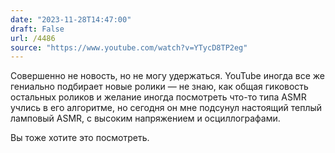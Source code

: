 ```yaml
---
date: "2023-11-28T14:47:00"
draft: False
url: /4486
source: "https://www.youtube.com/watch?v=YTycD8TP2eg"
---
```


Совершенно не новость, но не могу удержаться. YouTube иногда все же гениально подбирает новые ролики — не знаю, как общая гиковость остальных роликов и желание иногда посмотреть что-то типа ASMR учлись в его алгоритме, но сегодня он мне подсунул настоящий теплый ламповый ASMR, с высоким напряжением и осциллографами. 

Вы тоже хотите это посмотреть.
